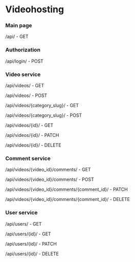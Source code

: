 # Videohosting

### Main page

/api/ - GET

### Authorization

/api/login/ - POST

### Video service

/api/videos/ - GET 

/api/videos/ - POST

/api/videos/{category_slug}/ - GET

/api/videos/{category_slug}/ - POST

/api/videos/{id}/ - GET

/api/videos/{id}/ - PATCH

/api/videos/{id}/ - DELETE

### Comment service

/api/videos/{video_id}/comments/ - GET

/api/videos/{video_id}/comments/ - POST

/api/videos/{video_id}/comments/{comment_id}/ - PATCH

/api/videos/{video_id}/comments/{comment_id}/ - DELETE

### User service

/api/users/ - GET

/api/users/{id}/ - GET

/api/users/{id}/ - PATCH

/api/users/{id}/ - DELETE
